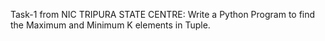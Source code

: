Task-1 from NIC TRIPURA STATE CENTRE:
        Write a Python Program to find the Maximum and Minimum K elements in Tuple.

